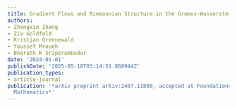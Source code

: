 ```yaml
---
title: Gradient Flows and Riemannian Structure in the Gromov-Wasserstein Geometry
authors:
- Zhengxin Zhang
- Ziv Goldfeld
- Kristjan Greenewald
- Youssef Mroueh
- Bharath K Sriperumbudur
date: '2024-01-01'
publishDate: '2025-05-18T03:14:51.868944Z'
publication_types:
- article-journal
publication: '*arXiv preprint arXiv:2407.11800, accepted at Foundations of Computational
  Mathematics*'
---
```

